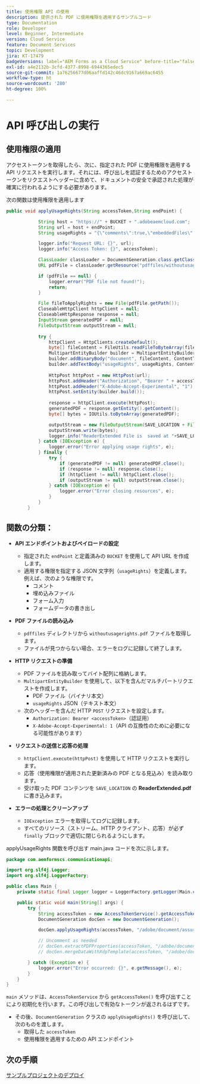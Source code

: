 ```yaml
---
title: 使用権限 API の使用
description: 提供された PDF に使用権限を適用するサンプルコード
type: Documentation
role: Developer
level: Beginner, Intermediate
version: Cloud Service
feature: Document Services
topic: Development
jira: KT-17479
badgeVersions: label="AEM Forms as a Cloud Service" before-title="false"
exl-id: a4e2132b-3cfd-4377-8998-6944365edec5
source-git-commit: 1a76256677d06aaffd142c46dc9167a669ac6455
workflow-type: ht
source-wordcount: '280'
ht-degree: 100%

---
```


# API 呼び出しの実行

## 使用権限の適用

アクセストークンを取得したら、次に、指定された PDF に使用権限を適用する API リクエストを実行します。それには、呼び出しを認証するためのアクセストークンをリクエストヘッダーに含めて、ドキュメントの安全で承認された処理が確実に行われるようにする必要があります。

次の関数は使用権限を適用します

```java
public void applyUsageRights(String accessToken,String endPoint) {

            String host = "https://" + BUCKET + ".adobeaemcloud.com";
            String url = host + endPoint;
            String usageRights = "{\"comments\":true,\"embeddedFiles\":true,\"formFillIn\":true,\"formDataExport\":true}";

            logger.info("Request URL: {}", url);
            logger.info("Access Token: {}", accessToken);

            ClassLoader classLoader = DocumentGeneration.class.getClassLoader();
            URL pdfFile = classLoader.getResource("pdffiles/withoutusagerights.pdf");

            if (pdfFile == null) {
                logger.error("PDF file not found!");
                return;
            }

            File fileToApplyRights = new File(pdfFile.getPath());
            CloseableHttpClient httpClient = null;
            CloseableHttpResponse response = null;
            InputStream generatedPDF = null;
            FileOutputStream outputStream = null;
            
            try {
                httpClient = HttpClients.createDefault();
                byte[] fileContent = FileUtils.readFileToByteArray(fileToApplyRights);
                MultipartEntityBuilder builder = MultipartEntityBuilder.create();
                builder.addBinaryBody("document", fileContent, ContentType.create("application/pdf"),fileToApplyRights.getName());
                builder.addTextBody("usageRights", usageRights, ContentType.APPLICATION_JSON);
                
                HttpPost httpPost = new HttpPost(url);
                httpPost.addHeader("Authorization", "Bearer " + accessToken);
                httpPost.addHeader("X-Adobe-Accept-Experimental", "1");
                httpPost.setEntity(builder.build());
                
                response = httpClient.execute(httpPost);
                generatedPDF = response.getEntity().getContent();
                byte[] bytes = IOUtils.toByteArray(generatedPDF);

                outputStream = new FileOutputStream(SAVE_LOCATION + File.separator + "ReaderExtended.pdf");
                outputStream.write(bytes);
                logger.info("ReaderExtended File is  saved at "+SAVE_LOCATION);
            } catch (IOException e) {
                logger.error("Error applying usage rights", e);
            } finally {
                try {
                    if (generatedPDF != null) generatedPDF.close();
                    if (response != null) response.close();
                    if (httpClient != null) httpClient.close();
                    if (outputStream != null) outputStream.close();
                } catch (IOException e) {
                    logger.error("Error closing resources", e);
                }
            }
        }
```

## 関数の分類：



* **API エンドポイントおよびペイロードの設定**
   * 指定された `endPoint` と定義済みの `BUCKET` を使用して API URL を作成します。
   * 適用する権限を指定する JSON 文字列（`usageRights`）を定義します。例えば、次のような権限です。
      * コメント
      * 埋め込みファイル
      * フォーム入力
      * フォームデータの書き出し

* **PDF ファイルの読み込み**
   * `pdffiles` ディレクトリから `withoutusagerights.pdf` ファイルを取得します。
   * ファイルが見つからない場合、エラーをログに記録して終了します。

* **HTTP リクエストの準備**
   * PDF ファイルを読み取ってバイト配列に格納します。
   * `MultipartEntityBuilder` を使用して、以下を含んだマルチパートリクエストを作成します。
      * PDF ファイル（バイナリ本文）
      * `usageRights` JSON（テキスト本文）
   * 次のヘッダーを含んだ HTTP `POST` リクエストを設定します。
      * `Authorization: Bearer <accessToken>`（認証用）
      * `X-Adobe-Accept-Experimental: 1`（API の互換性のために必要になる可能性があります）

* **リクエストの送信と応答の処理**
   * `httpClient.execute(httpPost)` を使用して HTTP リクエストを実行します。
   * 応答（使用権限が適用された更新済みの PDF となる見込み）を読み取ります。
   * 受け取った PDF コンテンツを `SAVE_LOCATION` の **ReaderExtended.pdf** に書き込みます。

* **エラーの処理とクリーンアップ**
   * `IOException` エラーを取得してログに記録します。
   * すべてのリソース（ストリーム、HTTP クライアント、応答）が必ず `finally` ブロックで適切に閉じられるようにします。

applyUsageRights 関数を呼び出す main.java コードを次に示します。

```java
package com.aemformscs.communicationapi;

import org.slf4j.Logger;
import org.slf4j.LoggerFactory;

public class Main {
    private static final Logger logger = LoggerFactory.getLogger(Main.class);

    public static void main(String[] args) {
        try {
            String accessToken = new AccessTokenService().getAccessToken();
            DocumentGeneration docGen = new DocumentGeneration();

            docGen.applyUsageRights(accessToken, "/adobe/document/assure/usagerights");

            // Uncomment as needed
            // docGen.extractPDFProperties(accessToken, "/adobe/document/extract/pdfproperties");
            // docGen.mergeDataWithXdpTemplate(accessToken, "/adobe/document/generate/pdfform");

        } catch (Exception e) {
            logger.error("Error occurred: {}", e.getMessage(), e);
        }
    }
}
```

`main` メソッドは、`AccessTokenService` から `getAccessToken()` を呼び出すことにより初期化を行います。この呼び出しで有効なトークンが返されるはずです。

* その後、`DocumentGeneration` クラスの `applyUsageRights()` を呼び出して、次のものを渡します。
   * 取得した `accessToken`
   * 使用権限を適用するための API エンドポイント


## 次の手順

[サンプルプロジェクトのデプロイ](sample-project.md)
